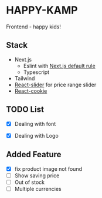 # HAPPY-KAMP
Frontend - happy kids!


## Stack
- Next.js
  - Eslint with [Next.js default rule](https://nextjs.org/docs/basic-features/eslint)
  - Typescript 
- Tailwind
- [React-slider](https://zillow.github.io/react-slider/#reactsliderhttps://zillow.github.io/react-slider) for price range slider
- [React-cookie](https://github.com/reactivestack/cookies.git)


## TODO List
- [x] Dealing with font
- [x] Dealing with Logo


## Added Feature
- [x] fix product image not found
- [ ] Show saving price
- [ ] Out of stock
- [ ] Multiple currencies